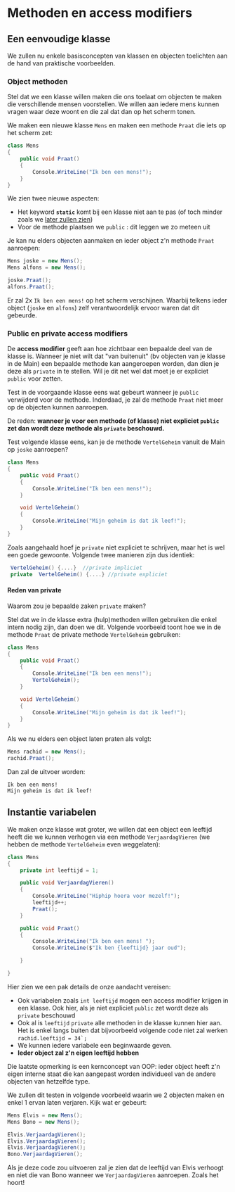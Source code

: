 # Methoden en access modifiers

## Een eenvoudige klasse

We zullen nu enkele basisconcepten van klassen en objecten toelichten aan de hand van praktische voorbeelden.

### Object methoden

Stel dat we een klasse willen maken die ons toelaat om objecten te maken die verschillende mensen voorstellen. We willen aan iedere mens kunnen vragen waar deze woont en die zal dat dan op het scherm tonen.

We maken een nieuwe klasse `Mens` en maken een methode `Praat` die iets op het scherm zet:

```csharp
class Mens
{
    public void Praat()
    {
        Console.WriteLine("Ik ben een mens!");
    }
}
```

We zien twee nieuwe aspecten:

* Het keyword **`static`** komt bij een klasse niet aan te pas \(of toch minder zoals we [later zullen zien](../h10-advanced-klassen-en-objecten/5_static.md)\)
* Voor de methode plaatsen we `public` : dit leggen we zo meteen uit

Je kan nu elders objecten aanmaken en ieder object z'n methode `Praat` aanroepen:

```csharp
Mens joske = new Mens();
Mens alfons = new Mens();

joske.Praat();
alfons.Praat();
```

Er zal 2x `Ik ben een mens!` op het scherm verschijnen. Waarbij telkens ieder object \(`joske` en `alfons`\) zelf verantwoordelijk ervoor waren dat dit gebeurde.

### Public en private access modifiers

De **access modifier** geeft aan hoe zichtbaar een bepaalde deel van de klasse is. Wanneer je niet wilt dat "van buitenuit" \(bv objecten van je klasse in de Main\) een bepaalde methode kan aangeroepen worden, dan dien je deze als `private` in te stellen. Wil je dit net wel dat moet je er expliciet `public` voor zetten.

Test in de voorgaande klasse eens wat gebeurt wanneer je `public` verwijderd voor de methode. Inderdaad, je zal de methode `Praat` niet meer op de objecten kunnen aanroepen.

De reden: **wanneer je voor een methode \(of klasse\) niet expliciet `public` zet dan wordt deze methode als `private` beschouwd.**

Test volgende klasse eens, kan je de methode `VertelGeheim` vanuit de Main op `joske` aanroepen?

```csharp
class Mens
{
    public void Praat()
    {
        Console.WriteLine("Ik ben een mens!");
    }

    void VertelGeheim()
    {
        Console.WriteLine("Mijn geheim is dat ik leef!");
    }
}
```

Zoals aangehaald hoef je `private` niet expliciet te schrijven, maar het is wel een goede gewoonte. Volgende twee manieren zijn dus identiek:

```csharp
 VertelGeheim() {....}  //private impliciet
 private  VertelGeheim() {....} //private expliciet
```

#### Reden van private

Waarom zou je bepaalde zaken `private` maken?

Stel dat we in de klasse extra \(hulp\)methoden willen gebruiken die enkel intern nodig zijn, dan doen we dit. Volgende voorbeeld toont hoe we in de methode `Praat` de private methode `VertelGeheim` gebruiken:

```csharp
class Mens
{
    public void Praat()
    {
        Console.WriteLine("Ik ben een mens!");
        VertelGeheim();
    }

    void VertelGeheim()
    {
        Console.WriteLine("Mijn geheim is dat ik leef!");
    }
}
```

Als we nu elders een object laten praten als volgt:

```csharp
Mens rachid = new Mens();
rachid.Praat();
```

Dan zal de uitvoer worden:

```text
Ik ben een mens!
Mijn geheim is dat ik leef!
```

## Instantie variabelen

We maken onze klasse wat groter, we willen dat een object een leeftijd heeft die we kunnen verhogen via een methode `VerjaardagVieren` \(we hebben de methode `VertelGeheim` even weggelaten\):

```csharp
class Mens
{
    private int leeftijd = 1;

    public void VerjaardagVieren()
    {
        Console.WriteLine("Hiphip hoera voor mezelf!");
        leeftijd++;
        Praat();
    }

    public void Praat()
    {
        Console.WriteLine("Ik ben een mens! ");
        Console.WriteLine($"Ik ben {leeftijd} jaar oud");

    }

}
```

Hier zien we een pak details de onze aandacht vereisen:

* Ook variabelen zoals `int leeftijd` mogen een access modifier krijgen in een klasse. Ook hier, als je niet expliciet `public` zet wordt deze als `private` beschouwd
* Ook al is `leeftijd` `private` alle methoden in de klasse kunnen hier aan. Het is enkel langs buiten dat bijvoorbeeld volgende code niet zal werken ``rachid.leeftijd = 34`;``
* We kunnen iedere variabele een beginwaarde geven.
* **Ieder object zal z'n eigen leeftijd hebben**

Die laatste opmerking is een kernconcept van OOP: ieder object heeft z'n eigen interne staat die kan aangepast worden individueel van de andere objecten van hetzelfde type.

We zullen dit testen in volgende voorbeeld waarin we 2 objecten maken en enkel 1 ervan laten verjaren. Kijk wat er gebeurt:

```csharp
Mens Elvis = new Mens();
Mens Bono = new Mens();

Elvis.VerjaardagVieren();
Elvis.VerjaardagVieren();
Elvis.VerjaardagVieren();
Bono.VerjaardagVieren();
```

Als je deze code zou uitvoeren zal je zien dat de leeftijd van Elvis verhoogt en niet die van Bono wanneer we `VerjaardagVieren` aanroepen. Zoals het hoort!

